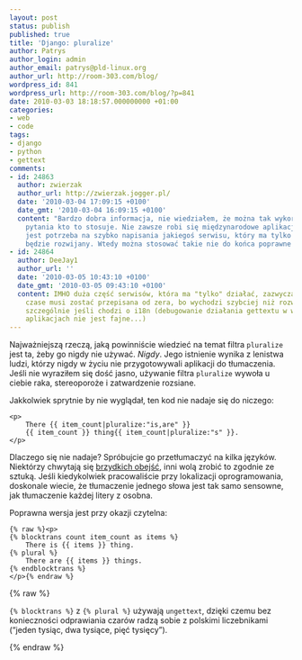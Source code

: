 ```yaml
---
layout: post
status: publish
published: true
title: 'Django: pluralize'
author: Patrys
author_login: admin
author_email: patrys@pld-linux.org
author_url: http://room-303.com/blog/
wordpress_id: 841
wordpress_url: http://room-303.com/blog/?p=841
date: 2010-03-03 18:18:57.000000000 +01:00
categories:
- web
- code
tags:
- django
- python
- gettext
comments:
- id: 24863
  author: zwierzak
  author_url: http://zwierzak.jogger.pl/
  date: '2010-03-04 17:09:15 +0100'
  date_gmt: '2010-03-04 16:09:15 +0100'
  content: "Bardzo dobra informacja, nie wiedziałem, że można tak wykorzystać blocktrans'a.\r\n\r\nOdnośnie
    pytania kto to stosuje. Nie zawsze robi się międzynarodowe aplikację, czasami
    jest potrzeba na szybko napisania jakiegoś serwisu, który ma tylko działać i nie
    będzie rozwijany. Wtedy można stosować takie nie do końca poprawne znaczki."
- id: 24864
  author: DeeJay1
  author_url: ''
  date: '2010-03-05 10:43:10 +0100'
  date_gmt: '2010-03-05 09:43:10 +0100'
  content: IMHO duża część serwisów, która ma "tylko" działać, zazwyczaj po jakimś
    czase musi zostać przepisana od zera, bo wychodzi szybciej niż rozwinięcie istniejącej,
    szczególnie jeśli chodzi o i18n (debugowanie działania gettextu w wielowątkowych
    aplikacjach nie jest fajne...)
---
```

<p>Najważniejszą rzeczą, jaką powinniście wiedzieć na temat filtra <code>pluralize</code> jest ta, żeby go nigdy nie używać. <em>Nigdy</em>. Jego istnienie wynika z lenistwa ludzi, którzy nigdy w życiu nie przygotowywali aplikacji do tłumaczenia. Jeśli nie wyraziłem się dość jasno, używanie filtra <code>pluralize</code> wywoła u ciebie raka, stereoporoże i zatwardzenie rozsiane.</p>

<p>Jakkolwiek sprytnie by nie wyglądał, ten kod nie nadaje się do niczego:</p>

<pre><code class="django">&lt;p&gt;
    There {{ item_count|pluralize:"is,are" }}
    {{ item_count }} thing{{ item_count|pluralize:"s" }}.
&lt;/p&gt;</code></pre>

<p>Dlaczego się nie nadaje? Spróbujcie go przetłumaczyć na kilka języków. Niektórzy chwytają się <a href="http://code.google.com/p/django-pluralize-pl/">brzydkich obejść</a>, inni wolą zrobić to zgodnie ze sztuką. Jeśli kiedykolwiek pracowaliście przy lokalizacji oprogramowania, doskonale wiecie, że tłumaczenie jednego słowa jest tak samo sensowne, jak tłumaczenie każdej litery z osobna.</p>

<p>Poprawna wersja jest przy okazji czytelna:</p>

<pre><code class="django">{% raw %}&lt;p&gt;
{% blocktrans count item_count as items %}
    There is {{ items }} thing.
{% plural %}
    There are {{ items }} things.
{% endblocktrans %}
&lt;/p&gt;{% endraw %}</code></pre>

{% raw %}<p><code>{% blocktrans %}</code> z <code>{% plural %}</code> używają <code>ungettext</code>, dzięki czemu bez konieczności odprawiania czarów radzą sobie z polskimi liczebnikami (<q>jeden tysiąc, dwa tysiące, pięć tysięcy</q>).</p>{% endraw %}
